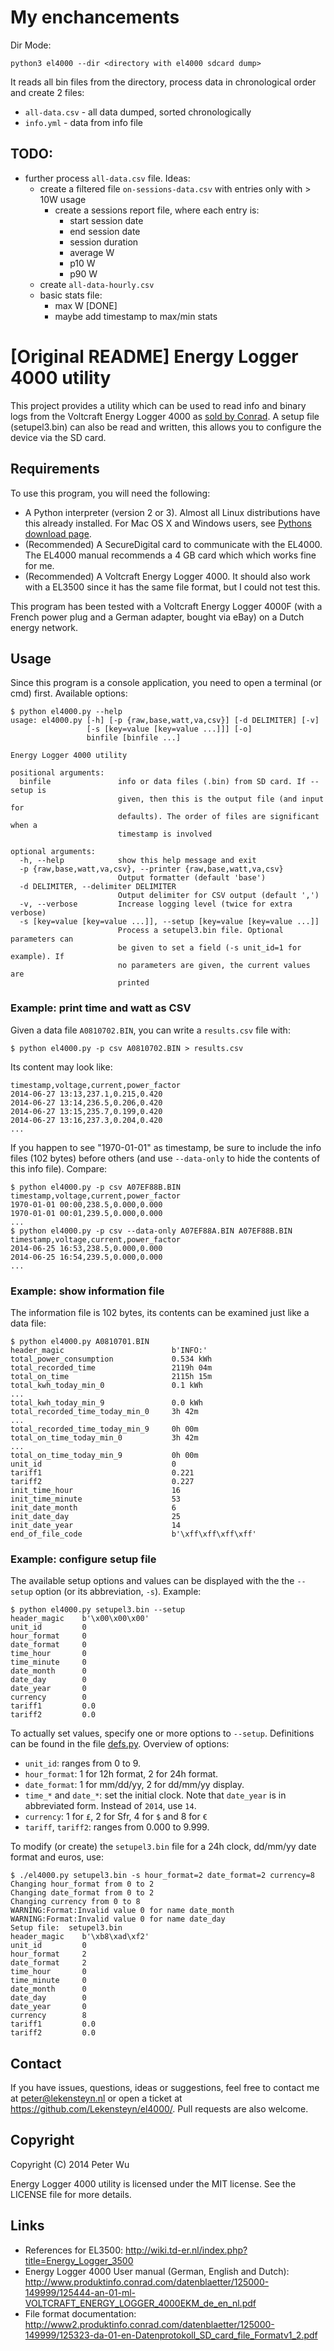 # My enchancements

Dir Mode:
```
python3 el4000 --dir <directory with el4000 sdcard dump>
```

It reads all bin files from the directory, process data in chronological order and create 2 files:
* `all-data.csv` - all data dumped, sorted chronologically
* `info.yml` - data from info file

## TODO:
* further process `all-data.csv` file. Ideas:
  * create a filtered file `on-sessions-data.csv` with entries only with > 10W usage
    * create a sessions report file, where each entry is:
      * start session date
      * end session date
      * session duration
      * average W
      * p10 W
      * p90 W
  * create `all-data-hourly.csv` 
  * basic stats file:
    * max W [DONE]
    * maybe add timestamp to max/min stats


# [Original README] Energy Logger 4000 utility

This project provides a utility which can be used to read info and binary logs
from the Voltcraft Energy Logger 4000 as [sold by Conrad][conrad]. A setup file
(setupel3.bin) can also be read and written, this allows you to configure the
device via the SD card.

## Requirements

To use this program, you will need the following:

 - A Python interpreter (version 2 or 3). Almost all Linux distributions have
   this already installed. For Mac OS X and Windows users, see [Pythons download
   page][python].
 - (Recommended) A SecureDigital card to communicate with the EL4000. The EL4000
   manual recommends a 4 GB card which which works fine for me.
 - (Recommended) A Voltcraft Energy Logger 4000. It should also work with a
   EL3500 since it has the same file format, but I could not test this.

This program has been tested with a Voltcraft Energy Logger 4000F (with a French
power plug and a German adapter, bought via eBay) on a Dutch energy network.

## Usage

Since this program is a console application, you need to open a terminal (or
cmd) first. Available options:

    $ python el4000.py --help
    usage: el4000.py [-h] [-p {raw,base,watt,va,csv}] [-d DELIMITER] [-v]
                     [-s [key=value [key=value ...]]] [-o]
                     binfile [binfile ...]

    Energy Logger 4000 utility

    positional arguments:
      binfile               info or data files (.bin) from SD card. If --setup is
                            given, then this is the output file (and input for
                            defaults). The order of files are significant when a
                            timestamp is involved

    optional arguments:
      -h, --help            show this help message and exit
      -p {raw,base,watt,va,csv}, --printer {raw,base,watt,va,csv}
                            Output formatter (default 'base')
      -d DELIMITER, --delimiter DELIMITER
                            Output delimiter for CSV output (default ',')
      -v, --verbose         Increase logging level (twice for extra verbose)
      -s [key=value [key=value ...]], --setup [key=value [key=value ...]]
                            Process a setupel3.bin file. Optional parameters can
                            be given to set a field (-s unit_id=1 for example). If
                            no parameters are given, the current values are
                            printed

### Example: print time and watt as CSV

Given a data file `A0810702.BIN`, you can write a `results.csv` file with:

    $ python el4000.py -p csv A0810702.BIN > results.csv

Its content may look like:

    timestamp,voltage,current,power_factor
    2014-06-27 13:13,237.1,0.215,0.420
    2014-06-27 13:14,236.5,0.206,0.420
    2014-06-27 13:15,235.7,0.199,0.420
    2014-06-27 13:16,237.3,0.204,0.420
    ...

If you happen to see "1970-01-01" as timestamp, be sure to include the info
files (102 bytes) before others (and use `--data-only` to hide the contents of
this info file). Compare:

    $ python el4000.py -p csv A07EF88B.BIN
    timestamp,voltage,current,power_factor
    1970-01-01 00:00,238.5,0.000,0.000
    1970-01-01 00:01,239.5,0.000,0.000
    ...
    $ python el4000.py -p csv --data-only A07EF88A.BIN A07EF88B.BIN
    timestamp,voltage,current,power_factor
    2014-06-25 16:53,238.5,0.000,0.000
    2014-06-25 16:54,239.5,0.000,0.000
    ...

### Example: show information file

The information file is 102 bytes, its contents can be examined just like a data
file:

    $ python el4000.py A0810701.BIN
    header_magic                        b'INFO:'
    total_power_consumption             0.534 kWh
    total_recorded_time                 2119h 04m
    total_on_time                       2115h 15m
    total_kwh_today_min_0               0.1 kWh
    ...
    total_kwh_today_min_9               0.0 kWh
    total_recorded_time_today_min_0     3h 42m
    ...
    total_recorded_time_today_min_9     0h 00m
    total_on_time_today_min_0           3h 42m
    ...
    total_on_time_today_min_9           0h 00m
    unit_id                             0
    tariff1                             0.221
    tariff2                             0.227
    init_time_hour                      16
    init_time_minute                    53
    init_date_month                     6
    init_date_day                       25
    init_date_year                      14
    end_of_file_code                    b'\xff\xff\xff\xff'

### Example: configure setup file

The available setup options and values can be displayed with the the `--setup`
option (or its abbreviation, `-s`). Example:

    $ python el4000.py setupel3.bin --setup
    header_magic    b'\x00\x00\x00'
    unit_id         0
    hour_format     0
    date_format     0
    time_hour       0
    time_minute     0
    date_month      0
    date_day        0
    date_year       0
    currency        0
    tariff1         0.0
    tariff2         0.0

To actually set values, specify one or more options to `--setup`. Definitions
can be found in the file [defs.py](defs.py). Overview of options:

 - `unit_id`: ranges from 0 to 9.
 - `hour_format`: 1 for 12h format, 2 for 24h format.
 - `date_format`: 1 for mm/dd/yy, 2 for dd/mm/yy display.
 - `time_*` and `date_*`: set the initial clock. Note that `date_year` is in
   abbreviated form. Instead of `2014`, use `14`.
 - `currency`: 1 for `£`, 2 for Sfr, 4 for `$` and 8 for `€`
 - `tariff`, `tariff2`: ranges from 0.000 to 9.999.

To modify (or create) the `setupel3.bin` file for a 24h clock, dd/mm/yy date
format and euros, use:

    $ ./el4000.py setupel3.bin -s hour_format=2 date_format=2 currency=8
    Changing hour_format from 0 to 2
    Changing date_format from 0 to 2
    Changing currency from 0 to 8
    WARNING:Format:Invalid value 0 for name date_month
    WARNING:Format:Invalid value 0 for name date_day
    Setup file:  setupel3.bin
    header_magic    b'\xb8\xad\xf2'
    unit_id         0
    hour_format     2
    date_format     2
    time_hour       0
    time_minute     0
    date_month      0
    date_day        0
    date_year       0
    currency        8
    tariff1         0.0
    tariff2         0.0

## Contact

If you have issues, questions, ideas or suggestions, feel free to contact me at
peter@lekensteyn.nl or open a ticket at https://github.com/Lekensteyn/el4000/.
Pull requests are also welcome.

## Copyright

Copyright (C) 2014 Peter Wu

Energy Logger 4000 utility is licensed under the MIT license. See the LICENSE
file for more details.

## Links

 - References for EL3500: http://wiki.td-er.nl/index.php?title=Energy_Logger_3500
 - Energy Logger 4000 User manual (German, English and Dutch):
   http://www.produktinfo.conrad.com/datenblaetter/125000-149999/125444-an-01-ml-VOLTCRAFT_ENERGY_LOGGER_4000EKM_de_en_nl.pdf
 - File format documentation:
   http://www2.produktinfo.conrad.com/datenblaetter/125000-149999/125323-da-01-en-Datenprotokoll_SD_card_file_Formatv1_2.pdf

 [conrad]: http://www.conrad.com/ce/en/product/125444/VOLTCRAFT-ENERGY-LOGGER-4000-4320-hrs
 [python]: https://www.python.org/download/
